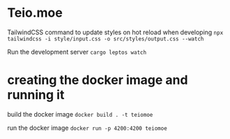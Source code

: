 # Teio.moe

TailwindCSS command to update styles on hot reload when developing
`npx tailwindcss -i style/input.css -o src/styles/output.css --watch`

Run the development server
`cargo leptos watch`

# creating the docker image and running it

build the docker image
`docker build . -t teiomoe`

run the docker image
`docker run -p 4200:4200 teiomoe`